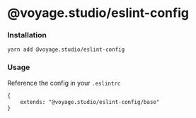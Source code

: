 # @voyage.studio/eslint-config

### Installation

`yarn add @voyage.studio/eslint-config`

### Usage

Reference the config in your `.eslintrc`

```
{
    extends: "@voyage.studio/eslint-config/base"
}
```